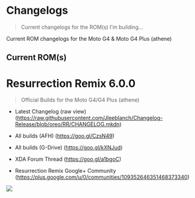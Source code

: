 # Changelogs
> Current changelogs for the ROM(s) I'm building...

Current ROM changelogs for the Moto G4 & Moto G4 Plus (athene)

## Current ROM(s) 

# Resurrection Remix 6.0.0
> Official Builds for the Moto G4/G4 Plus (athene)

* Latest Changelog (raw view) (https://raw.githubusercontent.com/Jleeblanch/Changelog-Release/blob/oreo/RR/CHANGELOG.mkdn)

* All builds (AFH) (https://goo.gl/CzsN49)
* All builds (G-Drive) (https://goo.gl/kXNJud)
* XDA Forum Thread (https://goo.gl/a1bgoC)
* Resurrection Remix Google+ Community (https://plus.google.com/u/0/communities/109352646351468373340)

![](https://lh3.googleusercontent.com/-xLnNs8e6SkA/AAAAAAAAAAI/AAAAAAAAAnY/SxM8WNTaKSo/w360-h203-p-rw/photo.jpg)
